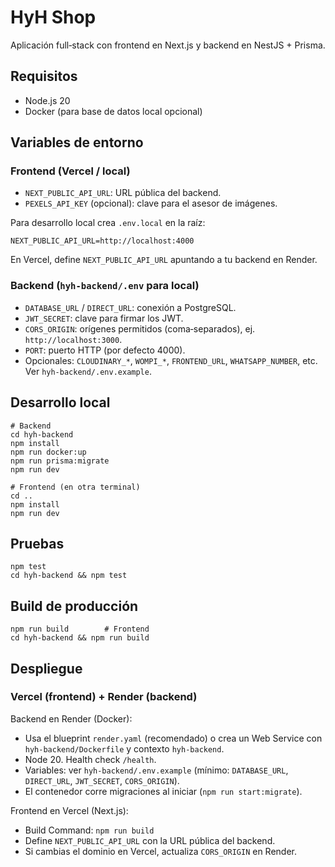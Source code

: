 # HyH Shop

Aplicación full‑stack con frontend en Next.js y backend en NestJS + Prisma.

## Requisitos
- Node.js 20
- Docker (para base de datos local opcional)

## Variables de entorno

### Frontend (Vercel / local)
- `NEXT_PUBLIC_API_URL`: URL pública del backend.
- `PEXELS_API_KEY` (opcional): clave para el asesor de imágenes.

Para desarrollo local crea `.env.local` en la raíz:

```
NEXT_PUBLIC_API_URL=http://localhost:4000
```

En Vercel, define `NEXT_PUBLIC_API_URL` apuntando a tu backend en Render.

### Backend (`hyh-backend/.env` para local)
- `DATABASE_URL` / `DIRECT_URL`: conexión a PostgreSQL.
- `JWT_SECRET`: clave para firmar los JWT.
- `CORS_ORIGIN`: orígenes permitidos (coma‑separados), ej. `http://localhost:3000`.
- `PORT`: puerto HTTP (por defecto 4000).
- Opcionales: `CLOUDINARY_*`, `WOMPI_*`, `FRONTEND_URL`, `WHATSAPP_NUMBER`, etc. Ver `hyh-backend/.env.example`.

## Desarrollo local
```
# Backend
cd hyh-backend
npm install
npm run docker:up
npm run prisma:migrate
npm run dev

# Frontend (en otra terminal)
cd ..
npm install
npm run dev
```

## Pruebas
```
npm test
cd hyh-backend && npm test
```

## Build de producción
```
npm run build        # Frontend
cd hyh-backend && npm run build
```

## Despliegue

### Vercel (frontend) + Render (backend)

Backend en Render (Docker):
- Usa el blueprint `render.yaml` (recomendado) o crea un Web Service con `hyh-backend/Dockerfile` y contexto `hyh-backend`.
- Node 20. Health check `/health`.
- Variables: ver `hyh-backend/.env.example` (mínimo: `DATABASE_URL`, `DIRECT_URL`, `JWT_SECRET`, `CORS_ORIGIN`).
- El contenedor corre migraciones al iniciar (`npm run start:migrate`).

Frontend en Vercel (Next.js):
- Build Command: `npm run build`
- Define `NEXT_PUBLIC_API_URL` con la URL pública del backend.
- Si cambias el dominio en Vercel, actualiza `CORS_ORIGIN` en Render.


